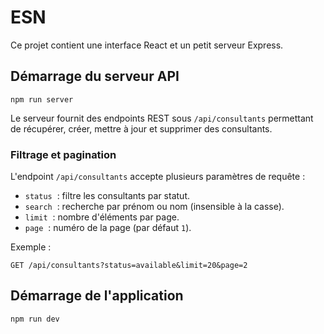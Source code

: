 # ESN

Ce projet contient une interface React et un petit serveur Express.

## Démarrage du serveur API

```
npm run server
```

Le serveur fournit des endpoints REST sous `/api/consultants` permettant de récupérer, créer, mettre à jour et supprimer des consultants.

### Filtrage et pagination

L'endpoint `/api/consultants` accepte plusieurs paramètres de requête :

- `status` &nbsp;: filtre les consultants par statut.
- `search` &nbsp;: recherche par prénom ou nom (insensible à la casse).
- `limit` &nbsp;: nombre d'éléments par page.
- `page` &nbsp;: numéro de la page (par défaut `1`).

Exemple :

```
GET /api/consultants?status=available&limit=20&page=2
```

## Démarrage de l'application

```
npm run dev
```

